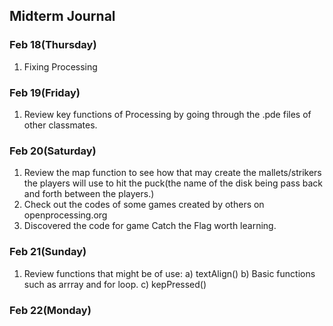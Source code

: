 ## Midterm Journal 
### Feb 18(Thursday)
1. Fixing Processing
### Feb 19(Friday)
1. Review key functions of Processing by going through the .pde files of other classmates. 
### Feb 20(Saturday)
1. Review the map function to see how that may create the mallets/strikers the players will use to hit the puck(the name of the disk being pass back and forth between the players.)
2. Check out the codes of some games created by others on openprocessing.org
3. Discovered the code for game Catch the Flag worth learning. 
### Feb 21(Sunday)
1. Review functions that might be of use:
   a) textAlign()
   b) Basic functions such as arrray and for loop.
   c) kepPressed()
### Feb 22(Monday)
